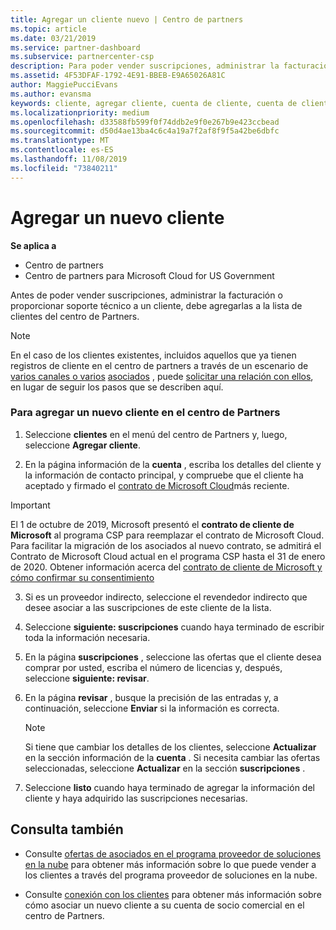 ```yaml
---
title: Agregar un cliente nuevo | Centro de partners
ms.topic: article
ms.date: 03/21/2019
ms.service: partner-dashboard
ms.subservice: partnercenter-csp
description: Para poder vender suscripciones, administrar la facturación o proporcionar soporte técnico, antes debes crear un registro de clientes en el Centro de partners.
ms.assetid: 4F53DFAF-1792-4E91-BBEB-E9A65026A81C
author: MaggiePucciEvans
ms.author: evansma
keywords: cliente, agregar cliente, cuenta de cliente, cuenta de cliente en el Centro de partners, clientes, agregar clientes, crear cuenta de cliente
ms.localizationpriority: medium
ms.openlocfilehash: d33588fb599f0f74ddb2e9f0e267b9e423ccbead
ms.sourcegitcommit: d50d4ae13ba4c6c4a19a7f2af8f9f5a42be6dbfc
ms.translationtype: MT
ms.contentlocale: es-ES
ms.lasthandoff: 11/08/2019
ms.locfileid: "73840211"
---
```

# <a name="add-a-new-customer"></a>Agregar un nuevo cliente

**Se aplica a**

-  Centro de partners
-  Centro de partners para Microsoft Cloud for US Government

Antes de poder vender suscripciones, administrar la facturación o proporcionar soporte técnico a un cliente, debe agregarlas a la lista de clientes del centro de Partners.

>[!NOTE]
>En el caso de los clientes existentes, incluidos aquellos que ya tienen registros de cliente en el centro de partners a través de un escenario de [varios canales o varios](multichannel.md) [asociados](multipartner.md) , puede [solicitar una relación con ellos](request-a-relationship-with-a-customer.md), en lugar de seguir los pasos que se describen aquí.

### <a name="to-add-a-new-customer-in-partner-center"></a>Para agregar un nuevo cliente en el centro de Partners

1. Seleccione **clientes** en el menú del centro de Partners y, luego, seleccione **Agregar cliente**.

2. En la página información de la **cuenta** , escriba los detalles del cliente y la información de contacto principal, y compruebe que el cliente ha aceptado y firmado el [contrato de Microsoft Cloud](agreements.md)más reciente.

>[!IMPORTANT] 
> El 1 de octubre de 2019, Microsoft presentó el **contrato de cliente de Microsoft** al programa CSP para reemplazar el contrato de Microsoft Cloud. Para facilitar la migración de los asociados al nuevo contrato, se admitirá el Contrato de Microsoft Cloud actual en el programa CSP hasta el 31 de enero de 2020. Obtener información acerca del [contrato de cliente de Microsoft y cómo confirmar su consentimiento](confirm-customer-consent.md)
  
3. Si es un proveedor indirecto, seleccione el revendedor indirecto que desee asociar a las suscripciones de este cliente de la lista.

4. Seleccione **siguiente: suscripciones** cuando haya terminado de escribir toda la información necesaria.

5. En la página **suscripciones** , seleccione las ofertas que el cliente desea comprar por usted, escriba el número de licencias y, después, seleccione **siguiente: revisar**.

6. En la página **revisar** , busque la precisión de las entradas y, a continuación, seleccione **Enviar** si la información es correcta.

    >[!NOTE]
    >Si tiene que cambiar los detalles de los clientes, seleccione **Actualizar** en la sección información de la **cuenta** . Si necesita cambiar las ofertas seleccionadas, seleccione **Actualizar** en la sección **suscripciones** .

7. Seleccione **listo** cuando haya terminado de agregar la información del cliente y haya adquirido las suscripciones necesarias.

## <a name="see-also"></a>Consulta también

- Consulte [ofertas de asociados en el programa proveedor de soluciones en la nube](csp-offers.md) para obtener más información sobre lo que puede vender a los clientes a través del programa proveedor de soluciones en la nube.

- Consulte [conexión con los clientes](customer-accounts.md) para obtener más información sobre cómo asociar un nuevo cliente a su cuenta de socio comercial en el centro de Partners.